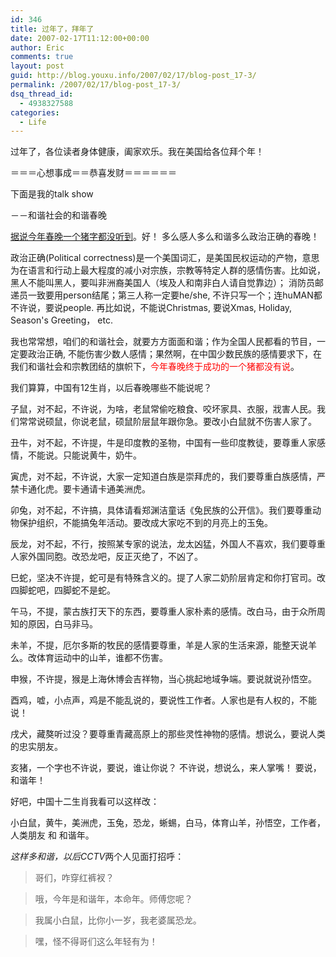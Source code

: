 ```yaml
---
id: 346
title: 过年了，拜年了
date: 2007-02-17T11:12:00+00:00
author: Eric
comments: true
layout: post
guid: http://blog.youxu.info/2007/02/17/blog-post_17-3/
permalink: /2007/02/17/blog-post_17-3/
dsq_thread_id:
  - 4938327588
categories:
  - Life
---
```

过年了，各位读者身体健康，阖家欢乐。我在美国给各位拜个年！

＝＝＝心想事成＝＝恭喜发财＝＝＝＝＝＝

下面是我的talk show
  
－－和谐社会的和谐春晚

[据说今年春晚一个猪字都没听到](http://www.dbanotes.net/review/no_pig.html)。好！ 多么感人多么和谐多么政治正确的春晚！ 

政治正确(Political correctness)是一个美国词汇，是美国民权运动的产物，意思为在语言和行动上最大程度的减小对宗族，宗教等特定人群的感情伤害。比如说，黑人不能叫黑人，要叫非洲裔美国人（埃及人和南非白人请自觉靠边）； 消防员邮递员一致要用person结尾；第三人称一定要he/she, 不许只写一个；连huMAN都不许说，要说people. 再比如说，不能说Christmas, 要说Xmas, Holiday, Season's Greeting， etc. 

我也常常想，咱们的和谐社会，就要方方面面和谐；作为全国人民都看的节目，一定要政治正确, 不能伤害少数人感情；果然啊，在中国少数民族的感情要求下，在我们和谐社会和宗教团结的旗帜下，<span style="color: rgb(255, 0, 0);">今年春晚终于成功的一个猪都没有说</span>。

我们算算，中国有12生肖，以后春晚哪些不能说呢？

子鼠，对不起，不许说，为啥，老鼠常偷吃粮食、咬坏家具、衣服，戕害人民。我们常常说硕鼠，你说老鼠，硕鼠阶层鼠年跟你急。要改小白鼠就不伤害人家了。 

丑牛，对不起，不许提，牛是印度教的圣物，中国有一些印度教徒，要尊重人家感情，不能说。只能说黄牛，奶牛。

寅虎，对不起，不许说，大家一定知道白族是崇拜虎的，我们要尊重白族感情，严禁卡通化虎。要卡通请卡通美洲虎。

卯兔，对不起，不许搞，具体请看郑渊洁童话《兔民族的公开信》。我们要尊重动物保护组织，不能搞兔年活动。要改成大家吃不到的月亮上的玉兔。

辰龙，对不起，不行，按照某专家的说法，龙太凶猛，外国人不喜欢，我们要尊重人家外国同胞。改恐龙吧，反正灭绝了，不凶了。 

巳蛇，坚决不许提，蛇可是有特殊含义的。提了人家二奶阶层肯定和你打官司。改四脚蛇吧，四脚蛇不是蛇。

午马，不提，蒙古族打天下的东西，要尊重人家朴素的感情。改白马，由于众所周知的原因，白马非马。

未羊，不提，厄尔多斯的牧民的感情要尊重，羊是人家的生活来源，能整天说羊么。改体育运动中的山羊，谁都不伤害。

申猴，不许提，猴是上海休博会吉祥物，当心挑起地域争端。要说就说孙悟空。

酉鸡，嘘，小点声，鸡是不能乱说的，要说性工作者。人家也是有人权的，不能说！

戌犬，藏獒听过没？要尊重青藏高原上的那些灵性神物的感情。想说么，要说人类的忠实朋友。

亥猪，一个字也不许说，要说，谁让你说？ 不许说，想说么，来人掌嘴！ 要说，和谐年！

好吧，中国十二生肖我看可以这样改：

小白鼠，黄牛，美洲虎，玉兔，恐龙，蜥蜴，白马，体育山羊，孙悟空，工作者，人类朋友 和 和谐年。

<span style="font-style: italic;"></span><span style="font-style: italic;">这样多和谐，以后</span><span style="font-style: italic;">CCTV</span>两个人见面打招呼：

> 哥们，咋穿红裤衩？
  
> 哦，今年是和谐年，本命年。师傅您呢？
  
> 我属小白鼠，比你小一岁，我老婆属恐龙。
  
> 嘿，怪不得哥们这么年轻有为！